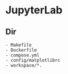 # JupyterLab


## Dir

```
- Makefile
- Dockerfile
- compose.yml
- config/matplotlibrc
- workspace/*.
```
